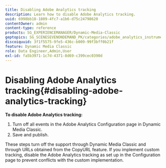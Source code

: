 ```yaml
---
title: Disabling Adobe Analytics tracking
description: Learn how to disable Adobe Analytics tracking.
uuid: 6998bb18-1809-4fc7-a1b6-d75c24798620
contentOwner: admin
content-type: reference
products: SG_EXPERIENCEMANAGER/Dynamic-Media-Classic
geptopics: SG_SCENESEVENONDEMAND_PK/categories/adobe_analytics_instrumentation_kit
discoiquuid: 3f1f5575-9fe5-436c-b009-99f3bff0b21f
feature: Dynamic Media Classic
role: Data Engineer,Admin,User
exl-id: fa5b3971-1c7d-4371-8d69-c399cec0390d
---
```

# Disabling Adobe Analytics tracking{#disabling-adobe-analytics-tracking}

**To disable Adobe Analytics tracking:**

1. Turn off all events in the Adobe Analytics Configuration page in Dynamic Media Classic.
1. Save and publish.

These steps turn off the support through Dynamic Media Classic and through URLs obtained from the CopyURL feature. If you implement custom tracking, disable the Adobe Analytics tracking as set up in the Configuration page to prevent conflicts with the custom implementation.
